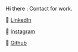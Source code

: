 Hi there : Contact for work.

📝  [LinkedIn](https://www.linkedin.com/in/quangtnn2022) 

📸  [Instagram]()

📂  [Github](https://github.com/Quang-TNN)
